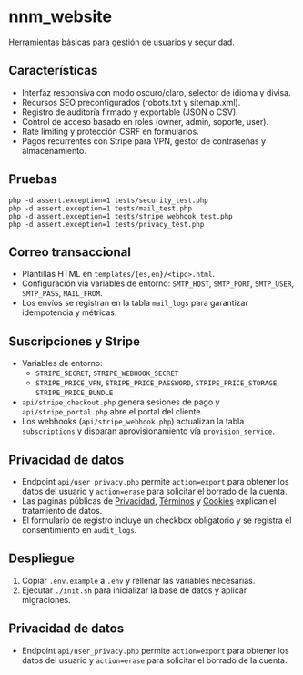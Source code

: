 # nnm_website

Herramientas básicas para gestión de usuarios y seguridad.

## Características
- Interfaz responsiva con modo oscuro/claro, selector de idioma y divisa.
- Recursos SEO preconfigurados (robots.txt y sitemap.xml).
- Registro de auditoría firmado y exportable (JSON o CSV).
- Control de acceso basado en roles (owner, admin, soporte, user).
- Rate limiting y protección CSRF en formularios.
- Pagos recurrentes con Stripe para VPN, gestor de contraseñas y almacenamiento.

## Pruebas
```
php -d assert.exception=1 tests/security_test.php
php -d assert.exception=1 tests/mail_test.php
php -d assert.exception=1 tests/stripe_webhook_test.php
php -d assert.exception=1 tests/privacy_test.php
```

## Correo transaccional
- Plantillas HTML en `templates/{es,en}/<tipo>.html`.
- Configuración via variables de entorno: `SMTP_HOST`, `SMTP_PORT`, `SMTP_USER`, `SMTP_PASS`, `MAIL_FROM`.
- Los envíos se registran en la tabla `mail_logs` para garantizar idempotencia y métricas.

## Suscripciones y Stripe
- Variables de entorno:
  - `STRIPE_SECRET`, `STRIPE_WEBHOOK_SECRET`
  - `STRIPE_PRICE_VPN`, `STRIPE_PRICE_PASSWORD`, `STRIPE_PRICE_STORAGE`, `STRIPE_PRICE_BUNDLE`
- `api/stripe_checkout.php` genera sesiones de pago y `api/stripe_portal.php` abre el portal del cliente.
- Los webhooks (`api/stripe_webhook.php`) actualizan la tabla `subscriptions`
  y disparan aprovisionamiento vía `provision_service`.

## Privacidad de datos
- Endpoint `api/user_privacy.php` permite `action=export` para obtener los datos del usuario y `action=erase` para solicitar el borrado de la cuenta.
- Las páginas públicas de [Privacidad](static/privacy.html), [Términos](static/terms.html) y [Cookies](static/cookies.html) explican el tratamiento de datos.
- El formulario de registro incluye un checkbox obligatorio y se registra el consentimiento en `audit_logs`.

## Despliegue
1. Copiar `.env.example` a `.env` y rellenar las variables necesarias.
2. Ejecutar `./init.sh` para inicializar la base de datos y aplicar migraciones.

## Privacidad de datos
- Endpoint `api/user_privacy.php` permite `action=export` para obtener los datos del usuario y `action=erase` para solicitar el borrado de la cuenta.
